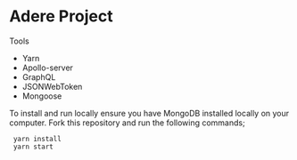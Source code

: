 # Adere Project

Tools

- Yarn
- Apollo-server
- GraphQL
- JSONWebToken
- Mongoose

To install and run locally ensure you have MongoDB installed locally on your computer. Fork this repository and run the following commands;

```
 yarn install
 yarn start

```
